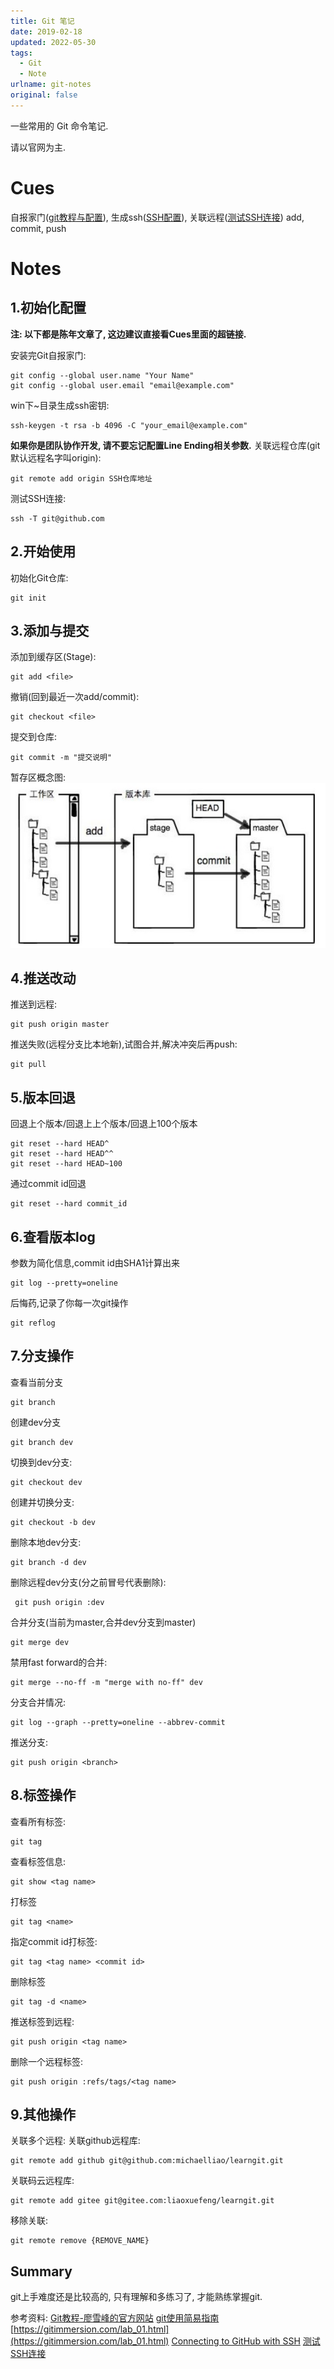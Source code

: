 ```yaml
---
title: Git 笔记
date: 2019-02-18
updated: 2022-05-30
tags:
  - Git
  - Note
urlname: git-notes
original: false
---
```

一些常用的 Git 命令笔记.
<!--more-->

请以官网为主.

# Cues

自报家门([git教程与配置](https://gitimmersion.com/lab_01.html)), 生成ssh([SSH配置](https://docs.github.com/en/github/authenticating-to-github/connecting-to-github-with-ssh)), 关联远程([测试SSH连接](https://docs.github.com/cn/github/authenticating-to-github/testing-your-ssh-connection))
add, commit, push

# Notes

## 1.初始化配置

**注: 以下都是陈年文章了, 这边建议直接看Cues里面的超链接.**

安装完Git自报家门:
~~~
git config --global user.name "Your Name"
git config --global user.email "email@example.com"
~~~
win下~目录生成ssh密钥:
~~~
ssh-keygen -t rsa -b 4096 -C "your_email@example.com"
~~~
**如果你是团队协作开发, 请不要忘记配置Line Ending相关参数.** 
关联远程仓库(git默认远程名字叫origin):
~~~
git remote add origin SSH仓库地址
~~~
测试SSH连接: 
~~~
ssh -T git@github.com
~~~
## 2.开始使用
初始化Git仓库:
~~~
git init
~~~
## 3.添加与提交
添加到缓存区(Stage):
~~~ 
git add <file>
~~~
撤销(回到最近一次add/commit):
~~~
git checkout <file>
~~~
提交到仓库:
~~~
git commit -m "提交说明"
~~~
暂存区概念图:
![0](/picture/20190218-0.jpg)
		
## 4.推送改动
推送到远程:
~~~
git push origin master
~~~
推送失败(远程分支比本地新),试图合并,解决冲突后再push:
~~~
git pull
~~~
## 5.版本回退
回退上个版本/回退上上个版本/回退上100个版本
~~~
git reset --hard HEAD^ 
git reset --hard HEAD^^ 
git reset --hard HEAD~100 
~~~
通过commit id回退
~~~
git reset --hard commit_id
~~~
## 6.查看版本log
参数为简化信息,commit id由SHA1计算出来
~~~
git log --pretty=oneline
~~~
后悔药,记录了你每一次git操作
~~~
git reflog
~~~
## 7.分支操作
查看当前分支
~~~
git branch
~~~
创建dev分支
~~~
git branch dev
~~~
切换到dev分支:
~~~
git checkout dev
~~~
创建并切换分支:
~~~
git checkout -b dev
~~~
删除本地dev分支:
~~~
git branch -d dev
~~~
删除远程dev分支(分之前冒号代表删除):
~~~
 git push origin :dev 
~~~
合并分支(当前为master,合并dev分支到master)
~~~
git merge dev
~~~
禁用fast forward的合并:
~~~
git merge --no-ff -m "merge with no-ff" dev
~~~
分支合并情况:
~~~
git log --graph --pretty=oneline --abbrev-commit
~~~
推送分支:
~~~
git push origin <branch>
~~~
## 8.标签操作
查看所有标签:
~~~
git tag
~~~
查看标签信息:
~~~
git show <tag name>
~~~
打标签
~~~
git tag <name>
~~~
指定commit id打标签:
~~~
git tag <tag name> <commit id>
~~~
删除标签
~~~
git tag -d <name>
~~~
推送标签到远程:
~~~
git push origin <tag name>
~~~
删除一个远程标签:
~~~
git push origin :refs/tags/<tag name>
~~~
## 9.其他操作
关联多个远程:
关联github远程库:
~~~
git remote add github git@github.com:michaelliao/learngit.git
~~~
关联码云远程库:
~~~
git remote add gitee git@gitee.com:liaoxuefeng/learngit.git
~~~
移除关联: 
~~~
git remote remove {REMOVE_NAME}
~~~

## Summary
git上手难度还是比较高的, 只有理解和多练习了, 才能熟练掌握git.

参考资料:
[Git教程-廖雪峰的官方网站](https://www.liaoxuefeng.com/wiki/0013739516305929606dd18361248578c67b8067c8c017b000)
[git使用简易指南](http://www.bootcss.com/p/git-guide/)
[https://gitimmersion.com/lab_01.html](https://gitimmersion.com/lab_01.html)
[Connecting to GitHub with SSH](https://docs.github.com/en/github/authenticating-to-github/connecting-to-github-with-ssh)
[测试SSH连接](https://docs.github.com/cn/github/authenticating-to-github/testing-your-ssh-connection)